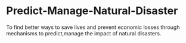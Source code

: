 # Predict-Manage-Natural-Disaster
To find better ways to save lives and prevent economic losses through mechanisms to predict,manage the impact of natural disasters.
